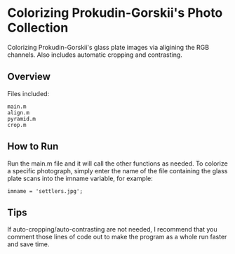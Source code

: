 # Colorizing Prokudin-Gorskii's Photo Collection

Colorizing Prokudin-Gorskii's glass plate images via aligining the RGB channels. Also includes automatic cropping and contrasting.

## Overview

Files included: 
```
main.m
align.m
pyramid.m
crop.m
```

## How to Run

Run the main.m file and it will call the other functions as needed. To colorize a specific photograph, simply enter the name of the file containing the glass plate scans into the imname variable, for example:
```
imname = 'settlers.jpg';
```

## Tips

If auto-cropping/auto-contrasting are not needed, I recommend that you comment those lines of code out to make the program as a whole run faster and save time.

